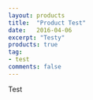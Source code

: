 ```yaml
---
layout: products
title:  "Product Test"
date:   2016-04-06
excerpt: "Testy"
products: true
tag:
- test
comments: false
---
```

Test
